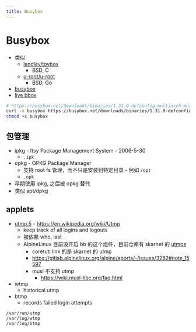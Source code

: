 ```yaml
---
title: Busybox
---
```


# Busybox

- 类似
  - [landley/toybox](https://github.com/landley/toybox)
    - BSD, C
  - [u-root/u-root](https://github.com/u-root/u-root)
    - BSD, Go
- [busybox](https://busybox.net/downloads/BusyBox.html)
- [live bbox](https://www.busybox.net/live_bbox/live_bbox.html)

```bash
# https://busybox.net/downloads/binaries/1.31.0-defconfig-multiarch-musl/
curl -o busybox https://busybox.net/downloads/binaries/1.31.0-defconfig-multiarch-musl/busybox-x86_64
chmod +x busybox
```

## 包管理

- ipkg - Itsy Package Management System - 2006-5-30
  - `.ipk`
- opkg - OPKG Package Manager
  - 支持 root fs 管理，而不只是安装到特定目录 - 例如 `/opt`
  - `.opk`
- 早期使用 ipkg, 之后被 opkg 替代
- 类似 apt/dpkg

## applets

- [utmp.5](https://man7.org/linux/man-pages/man5/utmp.5.html) - https://en.wikipedia.org/wiki/Utmp
  - keep track of all logins and logouts
  - 被依赖 who, last
  - AlpineLinux 目前没开启 bb 的这个组件，目前仓库有 skarnet 的 [utmps](https://skarnet.org/software/utmps/)
    - coretutl link 的是 skarnet 的 utmp
    - https://gitlab.alpinelinux.org/alpine/aports/-/issues/3282#note_15597
    - musl 不支持 utmp
      - https://wiki.musl-libc.org/faq.html
- wtmp
  - historical utmp
- btmp
  - records failed login attempts

```
/var/run/utmp
/var/log/wtmp
/var/log/btmp
```
